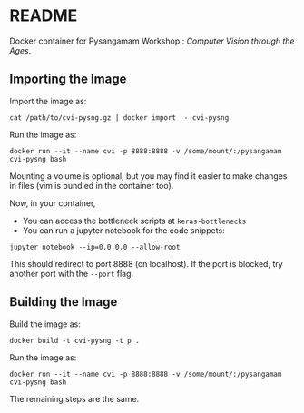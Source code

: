 # README

Docker container for Pysangamam Workshop : _Computer Vision through the Ages_.

## Importing the Image

Import the image as:

```
cat /path/to/cvi-pysng.gz | docker import  - cvi-pysng
```


Run the image as:

```
docker run --it --name cvi -p 8888:8888 -v /some/mount/:/pysangamam cvi-pysng bash
```

Mounting a volume is optional, but you may find it easier to make changes in files (vim is bundled in the container too).

Now, in your container,

* You can access the bottleneck scripts at `keras-bottlenecks`
* You can run a jupyter notebook for the code snippets:

```
jupyter notebook --ip=0.0.0.0 --allow-root
```

This should redirect to port 8888 (on localhost). If the port is blocked, try another port with the `--port` flag.

## Building the Image

Build the image as:

```
docker build -t cvi-pysng -t p .
```

Run the image as:

```
docker run --it --name cvi -p 8888:8888 -v /some/mount/:/pysangamam cvi-pysng bash
```

The remaining steps are the same.
